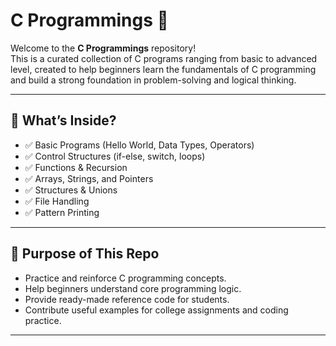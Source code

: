 # C Programmings 🚀

Welcome to the **C Programmings** repository!  
This is a curated collection of C programs ranging from basic to advanced level, created to help beginners learn the fundamentals of C programming and build a strong foundation in problem-solving and logical thinking.

---

## 📌 What’s Inside?

- ✅ Basic Programs (Hello World, Data Types, Operators)
- ✅ Control Structures (if-else, switch, loops)
- ✅ Functions & Recursion
- ✅ Arrays, Strings, and Pointers
- ✅ Structures & Unions
- ✅ File Handling
- ✅ Pattern Printing

---

## 🎯 Purpose of This Repo

- Practice and reinforce C programming concepts.
- Help beginners understand core programming logic.
- Provide ready-made reference code for students.
- Contribute useful examples for college assignments and coding practice.

---
